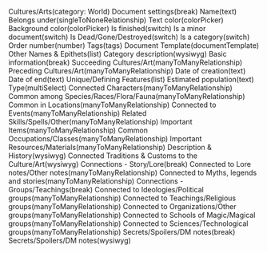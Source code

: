 Cultures/Arts(category: World)
    Document settings(break)
    Name(text)
    Belongs under(singleToNoneRelationship)
    Text color(colorPicker)
    Background color(colorPicker)
    Is finished(switch)
    Is a minor document(switch)
    Is Dead/Gone/Destroyed(switch)
    Is a category(switch)
    Order number(number)
    Tags(tags)
    Document Template(documentTemplate)
    Other Names & Epithets(list)
    Category description(wysiwyg)
    Basic information(break)
    Succeeding Cultures/Art(manyToManyRelationship)
    Preceding Cultures/Art(manyToManyRelationship)
    Date of creation(text)
    Date of end(text)
    Unique/Defining Features(list)
    Estimated population(text)
    Type(multiSelect)
    Connected Characters(manyToManyRelationship)
    Common among Species/Races/Flora/Fauna(manyToManyRelationship)
    Common in Locations(manyToManyRelationship)
    Connected to Events(manyToManyRelationship)
    Related Skills/Spells/Other(manyToManyRelationship)
    Important Items(manyToManyRelationship)
    Common Occupations/Classes(manyToManyRelationship)
    Important Resources/Materials(manyToManyRelationship)
    Description & History(wysiwyg)
    Connected Traditions & Customs to the Culture/Art(wysiwyg)
    Connections - Story/Lore(break)
    Connected to Lore notes/Other notes(manyToManyRelationship)
    Connected to Myths, legends and stories(manyToManyRelationship)
    Connections - Groups/Teachings(break)
    Connected to Ideologies/Political groups(manyToManyRelationship)
    Connected to Teachings/Religious groups(manyToManyRelationship)
    Connected to Organizations/Other groups(manyToManyRelationship)
    Connected to Schools of Magic/Magical groups(manyToManyRelationship)
    Connected to Sciences/Technological groups(manyToManyRelationship)
    Secrets/Spoilers/DM notes(break)
    Secrets/Spoilers/DM notes(wysiwyg)
